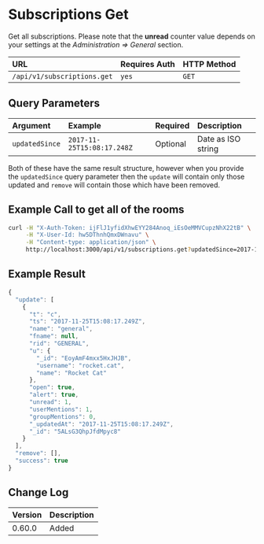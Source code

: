 # Subscriptions Get

Get all subscriptions. Please note that the **unread** counter value depends on your settings at the _Administration =&gt; General_ section.

| URL | Requires Auth | HTTP Method |
| :--- | :--- | :--- |
| `/api/v1/subscriptions.get` | `yes` | `GET` |

## Query Parameters

| Argument | Example | Required | Description |
| :--- | :--- | :--- | :--- |
| `updatedSince` | `2017-11-25T15:08:17.248Z` | Optional | Date as ISO string |

Both of these have the same result structure, however when you provide the `updatedSince` query parameter then the `update` will contain only those updated and `remove` will contain those which have been removed.

## Example Call to get all of the rooms

```bash
curl -H "X-Auth-Token: ijFlJ1yfidXhwEYY284Anoq_iEsOeMMVCupzNhX22tB" \
     -H "X-User-Id: hw5DThnhQmxDWnavu" \
     -H "Content-type: application/json" \
     http://localhost:3000/api/v1/subscriptions.get?updatedSince=2017-11-25T15:08:17.248Z
```

## Example Result

```javascript
{
  "update": [
    {
      "t": "c",
      "ts": "2017-11-25T15:08:17.249Z",
      "name": "general",
      "fname": null,
      "rid": "GENERAL",
      "u": {
        "_id": "EoyAmF4mxx5HxJHJB",
        "username": "rocket.cat",
        "name": "Rocket Cat"
      },
      "open": true,
      "alert": true,
      "unread": 1,
      "userMentions": 1,
      "groupMentions": 0,
      "_updatedAt": "2017-11-25T15:08:17.249Z",
      "_id": "5ALsG3QhpJfdMpyc8"
    }
  ],
  "remove": [],
  "success": true
}
```

## Change Log

| Version | Description |
| :--- | :--- |
| 0.60.0 | Added |

